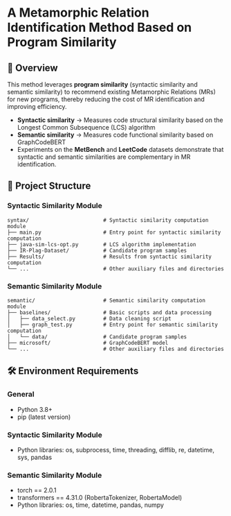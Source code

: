 # A Metamorphic Relation Identification Method Based on Program Similarity

## 📄 Overview

This method leverages **program similarity** (syntactic similarity and semantic similarity) to recommend existing Metamorphic Relations (MRs) for new programs, thereby reducing the cost of MR identification and improving efficiency.  
- **Syntactic similarity** → Measures code structural similarity based on the Longest Common Subsequence (LCS) algorithm  
- **Semantic similarity** → Measures code functional similarity based on GraphCodeBERT  
- Experiments on the **MetBench** and **LeetCode** datasets demonstrate that syntactic and semantic similarities are complementary in MR identification.

## 📂 Project Structure

### Syntactic Similarity Module

 ```
syntax/                        # Syntactic similarity computation module
├── main.py                    # Entry point for syntactic similarity computation
├── java-sim-lcs-opt.py        # LCS algorithm implementation
├── IR-Plag-Dataset/           # Candidate program samples
├── Results/                   # Results from syntactic similarity computation
└── ...                        # Other auxiliary files and directories
 ```

### Semantic Similarity Module

 ```
semantic/                      # Semantic similarity computation module
├── baselines/                 # Basic scripts and data processing
│   ├── data_select.py         # Data cleaning script
│   ├── graph_test.py          # Entry point for semantic similarity computation
│   └── data/                  # Candidate program samples
├── microsoft/                 # GraphCodeBERT model
└── ...                        # Other auxiliary files and directories
 ```

## 🛠 Environment Requirements

### General
- Python 3.8+
- pip (latest version)

### Syntactic Similarity Module
- Python libraries: os, subprocess, time, threading, difflib, re, datetime, sys, pandas

### Semantic Similarity Module
- torch == 2.0.1
- transformers == 4.31.0 (RobertaTokenizer, RobertaModel)  
- Python libraries: os, time, datetime, pandas, numpy
